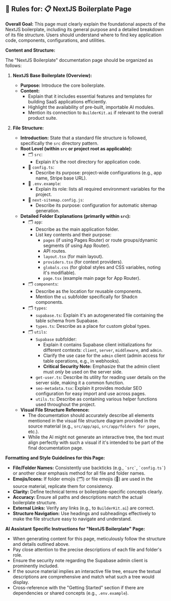 ## 📜 Rules for: 📋 NextJS Boilerplate Page

**Overall Goal:** This page must clearly explain the foundational aspects of the NextJS boilerplate, including its general purpose and a detailed breakdown of its file structure. Users should understand where to find key application code, components, configurations, and utilities.

**Content and Structure:**

The "NextJS Boilerplate" documentation page should be organized as follows:

1.  **NextJS Base Boilerplate (Overview):**
    * **Purpose:** Introduce the core boilerplate.
    * **Content:**
        * Explain that it includes essential features and templates for building SaaS applications efficiently.
        * Highlight the availability of pre-built, importable AI modules.
        * Mention its connection to `BuilderKit.ai` if relevant to the overall product suite.

2.  **File Structure:**
    * **Introduction:** State that a standard file structure is followed, specifically the `src` directory pattern.
    * **Root Level (within `src` or project root as applicable):**
        * 🗂️ `src`:
            * Explain it's the root directory for application code.
        * 📄 `config.ts`:
            * Describe its purpose: project-wide configurations (e.g., app name, Stripe base URL).
        * 📄 `.env.example`:
            * Explain its role: lists all required environment variables for the project.
        * 📄 `next-sitemap.config.js`:
            * Describe its purpose: configuration for automatic sitemap generation.
    * **Detailed Folder Explanations (primarily within `src`):**
        * 🗂️ `app`:
            * Describe as the main application folder.
            * List key contents and their purpose:
                * `pages` (if using Pages Router) or route groups/dynamic segments (if using App Router).
                * API routes.
                * `layout.tsx` (for main layout).
                * `providers.tsx` (for context providers).
                * `globals.css` (for global styles and CSS variables, noting it's modifiable).
                * `page.tsx` (example main page for App Router).
        * 🗂️ `components`:
            * Describe as the location for reusable components.
            * Mention the `ui` subfolder specifically for Shadcn components.
        * 🗂️ `types`:
            * `supabase.ts`: Explain it's an autogenerated file containing the table schema from Supabase.
            * `types.ts`: Describe as a place for custom global types.
        * 🗂️ `utils`:
            * `Supabase` subfolder:
                * Explain it contains Supabase client initializations for different contexts: `client`, `server`, `middleware`, and `admin`.
                * Clarify the use case for the `admin` client (admin access for table operations, e.g., in webhooks).
                * **Critical Security Note:** Emphasize that the admin client must *only* be used on the server side.
            * `get-user.ts`: Describe its utility for reading user details on the server side, making it a common function.
            * `seo-metadata.tsx`: Explain it provides modular SEO configuration for easy import and use across pages.
            * `utils.ts`: Describe as containing various helper functions used throughout the project.
    * **Visual File Structure Reference:**
        * The documentation should accurately describe all elements mentioned in the visual file structure diagram provided in the source material (e.g., `src/app/api`, `src/app/folders for pages`, etc.).
        * While the AI might not generate an interactive tree, the text must align perfectly with such a visual if it's intended to be part of the final documentation page.

**Formatting and Style Guidelines for this Page:**

* **File/Folder Names:** Consistently use backticks (e.g., `` `src` ``, `` `config.ts` ``) or another clear emphasis method for all file and folder names.
* **Emojis/Icons:** If folder emojis (🗂️) or file emojis (📄) are used in the source material, replicate them for consistency.
* **Clarity:** Define technical terms or boilerplate-specific concepts clearly.
* **Accuracy:** Ensure all paths and descriptions match the actual boilerplate structure.
* **External Links:** Verify any links (e.g., to `BuilderKit.ai`) are correct.
* **Structure Navigation:** Use headings and subheadings effectively to make the file structure easy to navigate and understand.

**AI Assistant Specific Instructions for "NextJS Boilerplate" Page:**

* When generating content for this page, meticulously follow the structure and details outlined above.
* Pay close attention to the precise descriptions of each file and folder's role.
* Ensure the security note regarding the Supabase admin client is prominently included.
* If the source material implies an interactive file tree, ensure the textual descriptions are comprehensive and match what such a tree would display.
* Cross-reference with the "Getting Started" section if there are dependencies or shared concepts (e.g., `.env.example`).
